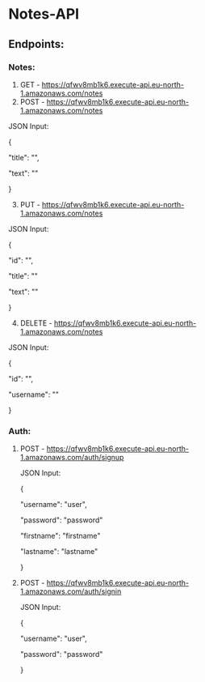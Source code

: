 # Notes-API

  ## Endpoints:
  
### Notes:
  1. GET - https://qfwv8mb1k6.execute-api.eu-north-1.amazonaws.com/notes
  2. POST - https://qfwv8mb1k6.execute-api.eu-north-1.amazonaws.com/notes

  JSON Input:
  
  {
  
   "title": "",
   
   "text": ""

   } 


  3. PUT - https://qfwv8mb1k6.execute-api.eu-north-1.amazonaws.com/notes

  JSON Input:
 
  {
  
   "id": "",
   
   "title": ""
   
   "text": ""

   } 

  4. DELETE - https://qfwv8mb1k6.execute-api.eu-north-1.amazonaws.com/notes

  JSON Input:

  {
  
   "id": "",
   
   "username": ""

   } 

###  Auth:
  1. POST - https://qfwv8mb1k6.execute-api.eu-north-1.amazonaws.com/auth/signup
     
     JSON Input:

     {
  
       "username": "user",
   
       "password": "password"
   
       "firstname": "firstname"

       "lastname": "lastname"

     } 
  
  1. POST - https://qfwv8mb1k6.execute-api.eu-north-1.amazonaws.com/auth/signin
     
     JSON Input:

     {
     
       "username": "user",

       "password": "password"

      }

     
       	
		  
		 
		
  
